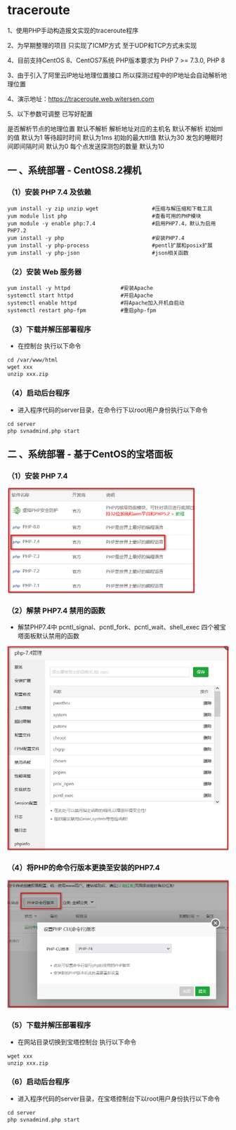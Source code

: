 # traceroute 
1、使用PHP手动构造报文实现的traceroute程序

2、为早期整理的项目 只实现了ICMP方式 至于UDP和TCP方式未实现

4、目前支持CentOS 8、CentOS7系统 PHP版本要求为 PHP 7 >= 7.3.0, PHP 8

3、由于引入了阿里云IP地址地理位置接口 所以探测过程中的IP地址会自动解析地理位置

4、演示地址：https://traceroute.web.witersen.com

5、以下参数可调整 已写好配置 

是否解析节点的地理位置 默认不解析
解析地址对应的主机名 默认不解析
初始ttl的值 默认为1
等待超时时间 默认为1ms
初始的最大ttl值 默认为30
发包的睡眠时间即间隔时间 默认为0
每个点发送探测包的数量 默认为10


## 一 、系统部署 - CentOS8.2裸机

### （1）安装 PHP 7.4 及依赖

```
yum install -y zip unzip wget                 #压缩与解压缩和下载工具
yum module list php                           #查看可用的PHP模块
yum module -y enable php:7.4                  #启用PHP7.4，默认为启用PHP7.2
yum install -y php                            #安装PHP7.4
yum install -y php-process                    #pentl扩展和posix扩展
yum install -y php-json                       #json相关函数

```

### （2）安装 Web 服务器
```
yum install -y httpd                #安装Apache
systemctl start httpd               #开启Apache
systemctl enable httpd              #将Apache加入开机自启动
systemctl restart php-fpm           #重启php-fpm

```

### （3）下载并解压部署程序
- 在控制台 执行以下命令
```
cd /var/www/html
wget xxx
unzip xxx.zip

```

### （4）启动后台程序

- 进入程序代码的server目录，在命令行下以root用户身份执行以下命令

```
cd server
php svnadmind.php start

```

## 二 、系统部署 - 基于CentOS的宝塔面板

### （1）安装 PHP 7.4

<img src="./00.static/01.images/021.jpg" style="zoom: 67%;" />

### （2）解禁 PHP7.4 禁用的函数

- 解禁PHP7.4中 pcntl_signal、pcntl_fork、pcntl_wait、shell_exec 四个被宝塔面板默认禁用的函数
<img src="./00.static/01.images/022.jpg" style="zoom: 67%;" />

### （4）将PHP的命令行版本更换至安装的PHP7.4

<img src="./00.static/01.images/024.jpg" style="zoom: 67%;" />

### （5）下载并解压部署程序
- 在网站目录切换到宝塔控制台 执行以下命令 
```
wget xxx
unzip xxx.zip

```

### （6）启动后台程序

- 进入程序代码的server目录，在宝塔控制台下以root用户身份执行以下命令

```
cd server
php svnadmind.php start

```